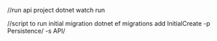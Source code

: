 //run api project
dotnet watch run

//script to run initial migration
dotnet ef migrations add InitialCreate -p Persistence/ -s API/


